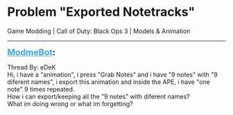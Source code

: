 # Problem "Exported Notetracks"
Game Modding | Call of Duty: Black Ops 3 | Models & Animation

---
<strong style="font-size: 1.4em;"><span style="text-decoration: underline;text-decoration-color: #34a7f9;"><span style="color:#34a7f9;">ModmeBot</span></span>:</strong>

<p>Thread By: eDeK<br />Hi, i have a &quot;animation&quot;, i press &quot;Grab Notes&quot; and i have &quot;9 notes&quot; with &quot;9 diferent names&quot;, i export this animation and inside the APE, i have &quot;one note&quot; 9 times repeated.<br />How i can export/keeping all the &quot;9 notes&quot; with diferent names?<br />What im doing wrong or what im forgetting?</p>
